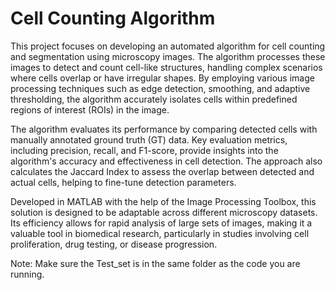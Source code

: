 # Cell Counting Algorithm
This project focuses on developing an automated algorithm for cell counting and segmentation using microscopy images. The algorithm processes these images to detect and count cell-like structures, handling complex scenarios where cells overlap or have irregular shapes. By employing various image processing techniques such as edge detection, smoothing, and adaptive thresholding, the algorithm accurately isolates cells within predefined regions of interest (ROIs) in the image.

The algorithm evaluates its performance by comparing detected cells with manually annotated ground truth (GT) data. Key evaluation metrics, including precision, recall, and F1-score, provide insights into the algorithm's accuracy and effectiveness in cell detection. The approach also calculates the Jaccard Index to assess the overlap between detected and actual cells, helping to fine-tune detection parameters.

Developed in MATLAB with the help of the Image Processing Toolbox, this solution is designed to be adaptable across different microscopy datasets. Its efficiency allows for rapid analysis of large sets of images, making it a valuable tool in biomedical research, particularly in studies involving cell proliferation, drug testing, or disease progression.

Note: Make sure the Test_set is in the same folder as the code you are running.
